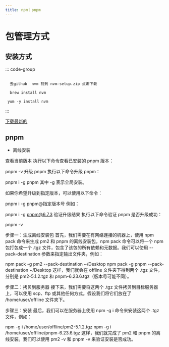 ```yaml
---
title: npm｜pnpm
---
```


# 包管理方式

## 安装方式


::: code-group

```init [windows]

  去github  nvm 找到 nvm-setup.zip 点击下载

```

``` [Mac]
  brew install nvm

```

```[Linux]
 yum -y install nvm

```
:::

[下载最新的](https://github.com/coreybutler/nvm-windows/releases)



## pnpm

* 离线安装

查看当前版本
执行以下命令查看已安装的 pnpm 版本：

pnpm -v
升级 pnpm
执行以下命令升级 pnpm：

pnpm i -g pnpm
其中 -g 表示全局安装。

如果你希望升级到指定版本，可以使用以下命令：

pnpm i -g pnpm@指定版本号
例如：

pnpm i -g pnpm@6.7.3
验证升级结果
执行以下命令验证 pnpm 是否升级成功：

pnpm -v


步骤一：生成离线安装包
首先，我们需要在有网络连接的机器上，使用 npm pack 命令来生成 pm2 和 pnpm 的离线安装包。npm pack 命令可以将一个 npm 包打包成一个 .tgz 文件，包含了该包的所有依赖和元数据。我们可以使用 --pack-destination 参数来指定输出文件夹，例如：

npm pack -g pm2 --pack-destination ~/Desktop
npm pack -g pnpm --pack-destination ~/Desktop
这样，我们就会在 offline 文件夹下得到两个 .tgz 文件，分别是 pm2-5.1.2.tgz 和 pnpm-6.23.6.tgz（版本号可能不同）。

步骤二：拷贝到服务器
接下来，我们需要将这两个 .tgz 文件拷贝到目标服务器上，可以使用 scp、ftp 或其他任何方式。假设我们将它们放在了 /home/user/offline 文件夹下。

步骤三：安装
最后，我们可以在服务器上使用 npm -g i 命令来安装这两个 .tgz 文件，例如：

npm -g i /home/user/offline/pm2-5.1.2.tgz
npm -g i /home/user/offline/pnpm-6.23.6.tgz
这样，我们就完成了 pm2 和 pnpm 的离线安装。我们可以使用 pm2 -v 和 pnpm -v 来验证安装是否成功。


